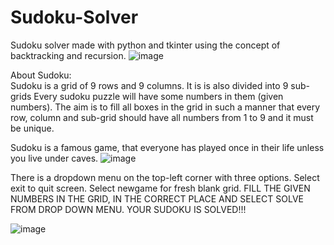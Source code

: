 # Sudoku-Solver


Sudoku solver made with python and tkinter using the concept of backtracking and recursion.
![image](https://user-images.githubusercontent.com/77882744/131939879-aa38f62b-e7c8-4b98-a9ca-35dbe1e4b0a1.png)

About Sudoku:              
Sudoku is a grid of 9 rows and 9 columns. It is is also divided into 9 sub-grids
Every sudoku puzzle will have some numbers in them (given numbers).
The aim is to fill all boxes in the grid in such a manner that every row, column and sub-grid should have all numbers from 1 to 9 and it must be unique.

Sudoku is a famous game, that everyone has played once in their life unless you live under caves.
![image](https://user-images.githubusercontent.com/77882744/131939945-9264c7f3-0c32-418e-a1ce-e8153d04d72e.png)

There is a dropdown menu on the top-left corner with three options.
Select exit to quit screen.
Select newgame for fresh blank grid.
FILL THE GIVEN NUMBERS IN THE GRID, IN THE CORRECT PLACE AND SELECT SOLVE FROM DROP DOWN MENU. YOUR SUDOKU IS SOLVED!!!

![image](https://user-images.githubusercontent.com/77882744/131939985-295115b8-7ac2-4ab6-85d6-78be7841e29a.png)

